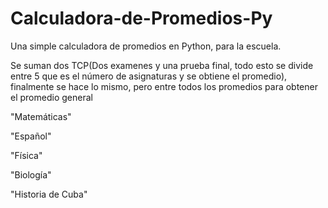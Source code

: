 # Calculadora-de-Promedios-Py
Una simple calculadora de promedios en Python, para la escuela.

Se suman dos TCP(Dos examenes y una prueba final, todo esto se divide entre 5 que es el número de asignaturas y se obtiene el promedio), finalmente se hace lo mismo, pero entre todos los promedios para obtener el promedio general

"Matemáticas"

"Español"

"Física"

"Biología"

"Historia de Cuba"
